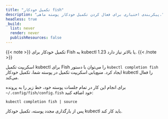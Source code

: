 ```yaml
---
title: "تکمیل خودکار fish"
description: "پیکربندی اختیاری برای فعال کردن تکمیل خودکار پوسته ماهی."
headless: true
_build:
  list: never
  render: never
  publishResources: false
---
```


{{< note >}}
تکمیل خودکار برای Fish به kubectl 1.23 یا بالاتر نیاز دارد.
{{< /note >}}

اسکریپت تکمیل kubectl برای Fish را می‌توان با دستور `kubectl completion fish` ایجاد کرد. منبع‌یابی اسکریپت تکمیل در پوسته شما، تکمیل خودکار kubectl را فعال می‌کند.

برای انجام این کار در تمام جلسات پوسته خود، خط زیر را به پرونده `~/.config/fish/config.fish` خود اضافه کنید:

```shell
kubectl completion fish | source
```

پس از بارگذاری مجدد پوسته، تکمیل خودکار kubectl باید کار کند.
